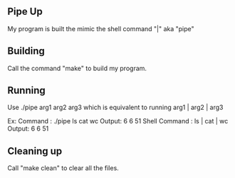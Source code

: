 ## Pipe Up

My program is built the mimic the shell command "|" aka "pipe"

## Building

Call the command "make" to build my program.

## Running
Use ./pipe arg1 arg2 arg3 which is equivalent to running arg1 | arg2 | arg3 

Ex:
Command : ./pipe ls cat wc Output: 6 6 51 
Shell Command : ls | cat | wc Output: 6 6 51 

## Cleaning up

Call "make clean" to clear all the files.
